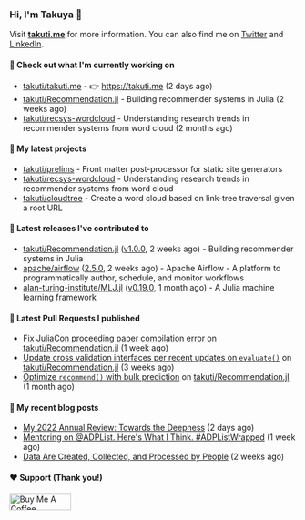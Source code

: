 ### Hi, I'm Takuya 👋

Visit **[takuti.me](https://takuti.me/)** for more information. You can also find me on [Twitter](https://twitter.com/takuti) and [LinkedIn](https://linkedin.com/in/takuti).

#### 👷 Check out what I'm currently working on


- [takuti/takuti.me](https://github.com/takuti/takuti.me) - :point_right: https://takuti.me (2 days ago)
- [takuti/Recommendation.jl](https://github.com/takuti/Recommendation.jl) - Building recommender systems in Julia (2 weeks ago)
- [takuti/recsys-wordcloud](https://github.com/takuti/recsys-wordcloud) - Understanding research trends in recommender systems from word cloud (2 months ago)

#### 🌱 My latest projects


- [takuti/prelims](https://github.com/takuti/prelims) - Front matter post-processor for static site generators
- [takuti/recsys-wordcloud](https://github.com/takuti/recsys-wordcloud) - Understanding research trends in recommender systems from word cloud
- [takuti/cloudtree](https://github.com/takuti/cloudtree) - Create a word cloud based on link-tree traversal given a root URL

#### 🔭 Latest releases I've contributed to


- [takuti/Recommendation.jl](https://github.com/takuti/Recommendation.jl) ([v1.0.0](https://github.com/takuti/Recommendation.jl/releases/tag/v1.0.0), 2 weeks ago) - Building recommender systems in Julia
- [apache/airflow](https://github.com/apache/airflow) ([2.5.0](https://github.com/apache/airflow/releases/tag/2.5.0), 2 weeks ago) - Apache Airflow - A platform to programmatically author, schedule, and monitor workflows
- [alan-turing-institute/MLJ.jl](https://github.com/alan-turing-institute/MLJ.jl) ([v0.19.0](https://github.com/alan-turing-institute/MLJ.jl/releases/tag/v0.19.0), 1 month ago) - A Julia machine learning framework

#### 🔨 Latest Pull Requests I published


- [Fix JuliaCon proceeding paper compilation error](https://github.com/takuti/Recommendation.jl/pull/66) on [takuti/Recommendation.jl](https://github.com/takuti/Recommendation.jl) (1 week ago)
- [Update cross validation interfaces per recent updates on `evaluate()`](https://github.com/takuti/Recommendation.jl/pull/65) on [takuti/Recommendation.jl](https://github.com/takuti/Recommendation.jl) (3 weeks ago)
- [Optimize `recommend()` with bulk prediction](https://github.com/takuti/Recommendation.jl/pull/64) on [takuti/Recommendation.jl](https://github.com/takuti/Recommendation.jl) (1 month ago)

#### 📜 My recent blog posts

- [My 2022 Annual Review: Towards the Deepness](https://takuti.me/note/annual-review-2022/) (2 days ago)
- [Mentoring on @ADPList. Here&#39;s What I Think. #ADPListWrapped](https://takuti.me/note/mentoring/) (1 week ago)
- [Data Are Created, Collected, and Processed by People](https://takuti.me/note/data-feminism/) (2 weeks ago)

#### ❤️ Support (Thank you!)

<a href="https://www.buymeacoffee.com/takuti" target="_blank"><img src="https://cdn.buymeacoffee.com/buttons/v2/default-yellow.png" alt="Buy Me A Coffee" style="height: 30px !important;width: 108px !important;" ></a>
